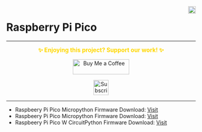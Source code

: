 <img align="right" src="https://visitor-badge.laobi.icu/badge?page_id=papercodeIN.RPI-PICO" height="20" />

# Raspberry Pi Pico
---
<p align="center">
  <span style="font-size: 1.1em; color: #FFD700; font-weight: bold;">✨ Enjoying this project? Support our work! ✨</span>
</p>

<p align="center" style="margin: 15px 0;">
  <a href="https://buymeacoffee.com/pylin" target="_blank">
    <img src="https://cdn.buymeacoffee.com/buttons/v2/default-yellow.png" alt="Buy Me a Coffee" style="height: 40px; width: 150px;">
  </a>
</p>

<p align="center" style="margin: 15px 0;">
  <a href="https://www.youtube.com/channel/UCKKhdFV0q8CV5vWUDfiDfTw" target="_blank">
    <img src="https://img.shields.io/badge/SUBSCRIBE%20ON%20YOUTUBE-FF0000?style=for-the-badge&logo=youtube&logoColor=white" alt="Subscribe on YouTube" style="height: 40px;">
  </a>
</p>

---

- Raspbeery Pi Pico Micropython Firmware Download: [Visit](https://micropython.org/download/rp2-pico/)
- Raspbeery Pi Pico Micropython Firmware Download: [Visit](https://micropython.org/download/RPI_PICO_W/)
- Raspbeery Pi Pico W CircuitPython Firmware Download: [Visit](https://circuitpython.org/board/raspberry_pi_pico_w/)
